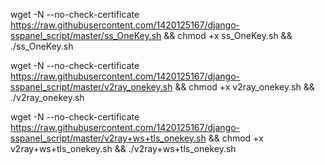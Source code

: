wget -N --no-check-certificate https://raw.githubusercontent.com/1420125167/django-sspanel_script/master/ss_OneKey.sh && chmod +x ss_OneKey.sh && ./ss_OneKey.sh

wget -N --no-check-certificate https://raw.githubusercontent.com/1420125167/django-sspanel_script/master/v2ray_onekey.sh && chmod +x v2ray_onekey.sh && ./v2ray_onekey.sh

wget -N --no-check-certificate https://raw.githubusercontent.com/1420125167/django-sspanel_script/master/v2ray+ws+tls_onekey.sh && chmod +x v2ray+ws+tls_onekey.sh && ./v2ray+ws+tls_onekey.sh
